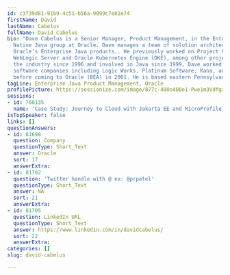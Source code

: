 ```yaml
---
id: c3739d81-91b9-4c51-b56a-9099c7e02e74
firstName: David
lastName: Cabelus
fullName: David Cabelus
bio: "Dave Cabelus is a Senior Manager, Product Management, in the Enterprise Cloud
  Native Java group at Oracle. Dave manages a team of solution architects that support
  Oracle’s Enterprise Java products.. He previously worked on Project Verrazzano,
  WebLogic Server and Oracle Kubernetes Engine (OKE), among other projects.\r\n \r\nIn
  the industry since 1996 and involved in Java since 1999, Dave worked at various
  software companies including Logic Works, Platinum Software, Kana, and a few startups
  before coming to Oracle (BEA) in 2001. He is based eastern Pennsylvania."
tagLine: Enterprise Java Product Management, Oracle
profilePicture: https://sessionize.com/image/877c-400o400o1-Pwe1m3VdfgatAabhqShcp1.png
sessions:
- id: 760135
  name: 'Case Study: Journey to Cloud with Jakarta EE and MicroProfile'
isTopSpeaker: false
links: []
questionAnswers:
- id: 81698
  question: Company
  questionType: Short_Text
  answer: Oracle
  sort: 17
  answerExtra:
- id: 81702
  question: 'Twitter handle with @ ex: @prpatel'
  questionType: Short_Text
  answer: NA
  sort: 21
  answerExtra:
- id: 81705
  question: LinkedIn URL
  questionType: Short_Text
  answer: https://www.linkedin.com/in/davidcabelus/
  sort: 22
  answerExtra:
categories: []
slug: david-cabelus

---
```

